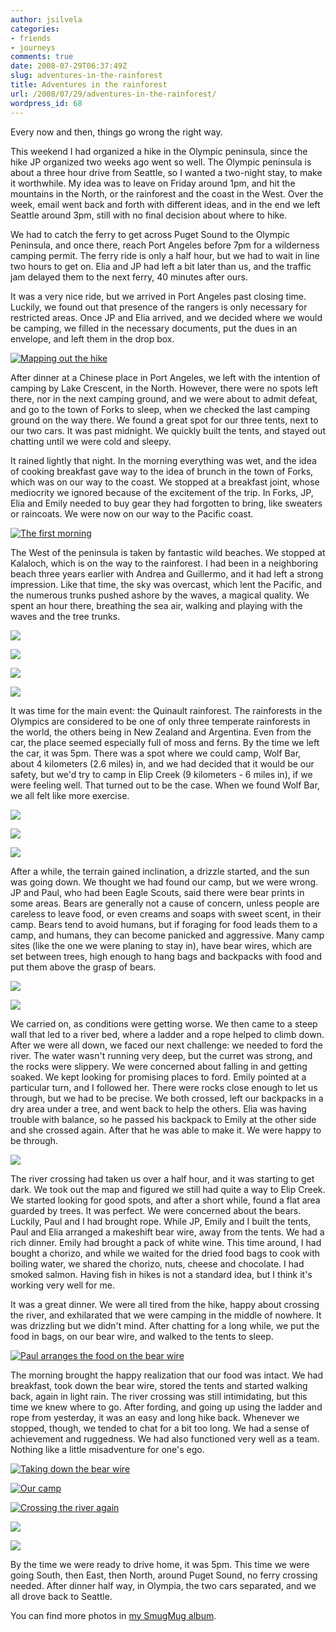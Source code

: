 ```yaml
---
author: jsilvela
categories:
- friends
- journeys
comments: true
date: 2008-07-29T06:37:49Z
slug: adventures-in-the-rainforest
title: Adventures in the rainforest
url: /2008/07/29/adventures-in-the-rainforest/
wordpress_id: 68
---
```


Every now and then, things go wrong the right way.

This weekend I had organized a hike in the Olympic peninsula, since the hike JP organized two weeks ago went so well. The Olympic peninsula is about a three hour drive from Seattle, so I wanted a two-night stay, to make it worthwhile. My idea was to leave on Friday around 1pm, and hit the mountains in the North, or the rainforest and the coast in the West. Over the week, email went back and forth with different ideas, and in the end we left Seattle around 3pm, still with no final decision about where to hike.

We had to catch the ferry to get across Puget Sound to the Olympic Peninsula, and once there, reach Port Angeles before 7pm for a wilderness camping permit. The ferry ride is only a half hour, but we had to wait in line two hours to get on. Elia and JP had left a bit later than us, and the traffic jam delayed them to the next ferry, 40 minutes after ours.

It was a very nice ride, but we arrived in Port Angeles past closing time. Luckily, we found out that presence of the rangers is only necessary for restricted areas. Once JP and Elia arrived, and we decided where we would be camping, we filled in the necessary documents, put the dues in an envelope, and left them in the drop box.

[![Mapping out the hike](http://jsilvela.smugmug.com/photos/340275635_rM6dT-S.jpg)](http://jsilvela.smugmug.com/photos/340275635_rM6dT-XL.jpg)


After dinner at a Chinese place in Port Angeles, we left with the intention of camping by Lake Crescent, in the North. However, there were no spots left there, nor in the next camping ground, and we were about to admit defeat, and go to the town of Forks to sleep, when we checked the last camping ground on the way there. We found a great spot for our three tents, next to our two cars. It was past midnight. We quickly built the tents, and stayed out chatting until we were cold and sleepy.

It rained lightly that night. In the morning everything was wet, and the idea of cooking breakfast gave way to the idea of brunch in the town of Forks, which was on our way to the coast. We stopped at a breakfast joint, whose mediocrity we ignored because of the excitement of the trip. In Forks, JP, Elia and Emily needed to buy gear they had forgotten to bring, like sweaters or raincoats. We were now on our way to the Pacific coast.

[![The first morning](http://jsilvela.smugmug.com/photos/340276020_BXxEW-S.jpg)
](http://jsilvela.smugmug.com/photos/340276020_BXxEW-XL.jpg)

The West of the peninsula is taken by fantastic wild beaches. We stopped at Kalaloch, which is on the way to the rainforest. I had been in a neighboring beach three years earlier with Andrea and Guillermo, and it had left a strong impression. Like that time, the sky was overcast, which lent the Pacific, and the numerous trunks pushed ashore by the waves, a magical quality.  We spent an hour there, breathing the sea air, walking and playing with the waves and the tree trunks.

[![](http://jsilvela.smugmug.com/photos/340276613_ukJ3g-S.jpg)](http://jsilvela.smugmug.com/photos/340276613_ukJ3g-XL.jpg)

[![](http://jsilvela.smugmug.com/photos/340276973_i5qLm-S.jpg)](http://jsilvela.smugmug.com/photos/340276973_i5qLm-XL.jpg)

[![](http://jsilvela.smugmug.com/photos/340277098_hDz4Z-S.jpg)](http://jsilvela.smugmug.com/photos/340277098_hDz4Z-XL.jpg)

[![](http://jsilvela.smugmug.com/photos/340278303_WZRrs-S.jpg)](http://jsilvela.smugmug.com/photos/340278303_WZRrs-XL.jpg)

It was time for the main event: the Quinault rainforest. The rainforests in the Olympics are considered to be one of only three temperate rainforests in the world, the others being in New Zealand and Argentina. Even from the car, the place seemed especially full of moss and ferns.  By the time we left the car, it was 5pm. There was a spot where we could camp, Wolf Bar, about 4 kilometers (2.6 miles) in, and we had decided that it would be our safety, but we'd try to camp in Elip Creek (9 kilometers - 6 miles in), if we were feeling well. That turned out to be the case. When we found Wolf Bar, we all felt like more exercise.

[![](http://jsilvela.smugmug.com/photos/340280407_VZnwz-S.jpg)](http://jsilvela.smugmug.com/photos/340280407_VZnwz-XL.jpg)

[![](http://jsilvela.smugmug.com/photos/340281694_vW7US-S.jpg)](http://jsilvela.smugmug.com/photos/340281694_vW7US-XL.jpg)

[![](http://jsilvela.smugmug.com/photos/340282853_PHyKp-S.jpg)](http://jsilvela.smugmug.com/photos/340282853_PHyKp-XL.jpg)




After a while, the terrain gained inclination, a drizzle started, and the sun was going down. We thought we had found our camp, but we were wrong. JP and Paul, who had been Eagle Scouts, said there were bear prints in some areas. Bears are generally not a cause of concern, unless people are careless to leave food, or even creams and soaps with sweet scent, in their camp. Bears tend to avoid humans, but if foraging for food leads them to a camp, and humans, they can become panicked and aggressive. Many camp sites (like the one we were planing to stay in), have bear wires, which are set between trees, high enough to hang bags and backpacks with food and put them above the grasp of bears.

[![](http://jsilvela.smugmug.com/photos/340284273_hzx3X-S.jpg)](http://jsilvela.smugmug.com/photos/340284273_hzx3X-XL.jpg)

[![](http://jsilvela.smugmug.com/photos/340284402_ojfbp-S.jpg)](http://jsilvela.smugmug.com/photos/340284402_ojfbp-XL.jpg)


We carried on, as conditions were getting worse. We then came to a steep wall that led to a river bed, where a ladder and a rope helped to climb down. After we were all down, we faced our next challenge: we needed to ford the river. The water wasn't running very deep, but the curret was strong, and the rocks were slippery. We were concerned about falling in and getting soaked. We kept looking for promising places to ford. Emily pointed at a particular turn, and I followed her. There were rocks close enough to let us through, but we had to be precise. We both crossed, left our backpacks in a dry area under a tree, and went back to help the others. Elia was having trouble with balance, so he passed his backpack to Emily at the other side and she crossed again. After that he was able to make it. We were happy to be through.

[![](http://jsilvela.smugmug.com/photos/340284710_cd7CA-S.jpg)](http://jsilvela.smugmug.com/photos/340284710_cd7CA-XL.jpg)

The river crossing had taken us over a half hour, and it was starting to get dark. We took out the map and figured we still had quite a way to Elip Creek. We started looking for good spots, and after a short while, found a flat area guarded by trees. It was perfect.  We were concerned about the bears. Luckily, Paul and I had brought rope. While JP, Emily and I built the tents, Paul and Elia arranged a makeshift bear wire, away from the tents.  We had a rich dinner. Emily had brought a pack of white wine. This time around, I had bought a chorizo, and while we waited for the dried food bags to cook with boiling water, we shared the chorizo, nuts, cheese and chocolate. I had smoked salmon. Having fish in hikes is not a standard idea, but I think it's working very well for me.

It was a great dinner. We were all tired from the hike, happy about crossing the river, and exhilarated that we were camping in the middle of nowhere. It was drizzling but we didn't mind. After chatting for a long while, we put the food in bags, on our bear wire, and walked to the tents to sleep.

[![Paul arranges the food on the bear wire](http://jsilvela.smugmug.com/photos/340284770_2XYqm-S.jpg)](http://jsilvela.smugmug.com/photos/340284770_2XYqm-XL.jpg)


The morning brought the happy realization that our food was intact. We had breakfast, took down the bear wire, stored the tents and started walking back, again in light rain. The river crossing was still intimidating, but this time we knew where to go. After fording, and going up using the ladder and rope from yesterday, it was an easy and long hike back. Whenever we stopped, though, we tended to chat for a bit too long. We had a sense of achievement and ruggedness. We had also functioned very well as a team. Nothing like a little misadventure for one's ego.

[![Taking down the bear wire](http://jsilvela.smugmug.com/photos/340285351_vfEVx-S.jpg)](http://jsilvela.smugmug.com/photos/340285351_vfEVx-XL.jpg)

[![Our camp](http://jsilvela.smugmug.com/photos/340285440_PcHFM-S.jpg)](http://jsilvela.smugmug.com/photos/340285440_PcHFM-XL.jpg)

[![Crossing the river again](http://jsilvela.smugmug.com/photos/340286457_dgePV-S.jpg)](http://jsilvela.smugmug.com/photos/340286457_dgePV-XL.jpg)

[![](http://jsilvela.smugmug.com/photos/340286666_ZNLRN-S.jpg)](http://jsilvela.smugmug.com/photos/340286666_ZNLRN-XL.jpg)

[![](http://jsilvela.smugmug.com/photos/340287065_LgKeo-S.jpg)](http://jsilvela.smugmug.com/photos/340287065_LgKeo-XL.jpg)


By the time we were ready to drive home, it was 5pm. This time we were going South, then East, then North, around Puget Sound, no ferry crossing needed. After dinner half way, in Olympia, the two cars separated, and we all drove back to Seattle.

You can find more photos in [my SmugMug album](http://jsilvela.smugmug.com/gallery/5554815_BWbgJ#340274930_qUMP9).
